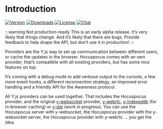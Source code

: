 # Introduction

[![Version](https://img.shields.io/npm/v/@hocuspocus/provider.svg?label=version)](https://www.npmjs.com/package/@hocuspocus/provider)
[![Downloads](https://img.shields.io/npm/dm/@hocuspocus/provider.svg)](https://npmcharts.com/compare/@hocuspocus/provider?minimal=true)
[![License](https://img.shields.io/npm/l/@hocuspocus/provider.svg)](https://www.npmjs.com/package/@hocuspocus/provider)
[![Chat](https://img.shields.io/badge/chat-on%20discord-7289da.svg?sanitize=true)](https://discord.gg/WtJ49jGshW)

:::warning Not production-ready
This is an early alpha release. It’s very likely that things change. And it’s likely that there are bugs. Provide feedback to help shape the API, but don’t use it in production!
:::

Providers are the Y.js way to set up communication between different users, or cache the updates in the browser. Hocuspocus comes with an own provider, that’s compatible with all existing providers, but has some nice features on top.

It’s coming with a debug mode to add verbose output to the console, a few more event hooks, a different reconnection strategy, an improved error handling and a friendly API for the Awareness protocol.

All Y.js providers can be used together. That includes the Hocuspocus provider, and the original [y-websocket](https://github.com/yjs/y-websocket) provider, [y-webrtc](https://github.com/yjs/y-webrtc), [y-indexeddb](https://github.com/yjs/y-indexeddb) (for in-browser caching) or [y-dat](https://github.com/yjs/y-dat) (work in progress). You can use the Hocuspocus server with y-websocket, the Hocuspocus provider with the y-websocket server, the Hocuspocus provider with y-webrtc … you get the idea.
